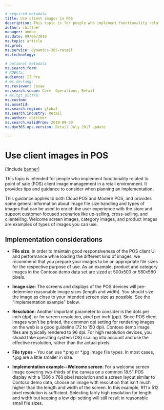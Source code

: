 ```yaml
---

# required metadata
title: Use client images in POS
description: This topic is for people who implement functionality related to POS client image management in a retail environment. It provides implementation tips and guidance that to consider when planning an implementation.
author: cbittner
manager: annbe
ms.date: 09/06/2019
ms.topic: article
ms.prod: 
ms.service: dynamics-365-retail
ms.technology: 

# optional metadata
ms.search.form: 
# ROBOTS: 
audience: IT Pro
# ms.devlang: 
ms.reviewer: josaw
ms.search.scope: Core, Operations, Retail
# ms.tgt_pltfrm: 
ms.custom: 
ms.assetid: 
ms.search.region: global
ms.search.industry: Retail
ms.author: cbittner
ms.search.validFrom: 2019-09-30
ms.dyn365.ops.version: Retail July 2017 update

---
```




# Use client images in POS

[!include [banner](includes/banner.md)]

This topic is intended for people who implement functionality related to point of sale (POS) client image management in a retail environment. It provides tips and guidance to consider when planning an implementation.

This guidance applies to both Cloud POS and Modern POS, and provides some general information about image file size handling and types of images that can be used to enrich the user experience with the store and support customer-focused scenarios like up-selling, cross-selling, and clientelling. Welcome screen images, category images, and product images are examples of types of images you can use.

## Implementation considerations

- **File size**: In order to maintain good responsiveness of the POS client UI and performance while loading the different kind of images, we recommend that you prepare your images to be an appropriate file sizes for the respective purpose of use. As an example, product and category images in the Contoso demo data set are sized at 500x500 or 580x580 pixels.

- **Image size**: The screens and displays of the POS devices will pre-determine reasonable image sizes (length and width). You should size the image as close to your intended screen size as possible. See the "Implementation example" below.

- **Resolution**: Another important parameter to consider is the dots per inch (dpi), or for screen resolution, pixel per inch (ppi). Since POS client images won't be printed, the common dpi setting for rendering images on the web is a good guideline (72 to 150 dpi). Contoso demo image files are typically rendered to 96 dpi. For high resolution devices, you should take operating system (OS) scaling into account and use the effective resolution, rather than the actual pixels. 

- **File types** – You can use \*.png or \*.jpg image file types. In most cases, \*.jpg are a little smaller in size.

- **Implementation example--Welcome screen**: For a welcome screen image covering two-thirds of the canvas on a common 18.5” POS display with a 1366 x 768 pixel resolution and a screen layout similar to Contoso demo data, choose an image with resolution that isn't much higher than the length and width of the screen. In this example, 911 x 512 pixel resolution is sufficient. Selecting fairly high resolution for length and width but keeping a low dpi setting will still result in reasonable small file sizes.






